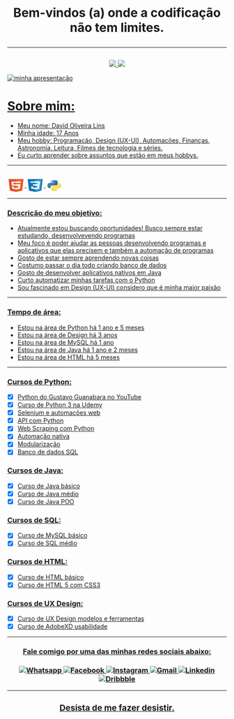 <h1 align="center"
    <p>
Bem-vindos (a) onde a codificação não tem limites.
   </p><hr>
</h1>

<div align="center">
  <a href="https://github.com/cyber969696">
  <img height="180em" src="https://github-readme-stats.vercel.app/api?username=cyber969696&show_icons=true&theme=dracula&include_all_commits=true&count_private=true"/>
  <img height="180em" src="https://github-readme-stats.vercel.app/api/top-langs/?username=cyber969696&layout=compact&langs_count=7&theme=dracula"/>
</div>

![minha apresentação](https://img.shields.io/static/v1?label=SOBRE-MIM&message=GITHUB&color=<COLOR>&style=<STYLE>&logo=<LOGO>)

# Sobre mim:
- Meu nome: David Oliveira Lins
- Minha idade: 17 Anos
- Meu hobby: Programacão, Design (UX-UI), Automacões, Finanças, Astronomia, Leitura, Filmes de tecnologia e séries.
- Eu curto aprender sobre assuntos que estão em meus hobbys.
<hr>
<div style="display: inline_block"><br>
  <img align="center" alt="David-HTML" height="30" width="40" src="https://raw.githubusercontent.com/devicons/devicon/master/icons/html5/html5-original.svg">
  <img align="center" alt="David-CSS" height="30" width="40" src="https://raw.githubusercontent.com/devicons/devicon/master/icons/css3/css3-original.svg">
  <img align="center" alt="David-Python" height="30" width="40" src="https://raw.githubusercontent.com/devicons/devicon/master/icons/python/python-original.svg">
</div>
<hr>

### Descrição do meu objetivo:
- Atualmente estou buscando oportunidades! Busco sempre estar estudando, desenvolvevendo programas
- Meu foco é poder ajudar as pessoas desenvolvendo programas e aplicativos que elas precisem e também a automação de programas
- Gosto de estar sempre aprendendo novas coisas
- Costumo passar o dia todo criando banco de dados
- Gosto de desenvolver aplicativos nativos em Java
- Curto automatizar minhas tarefas com o Python
- Sou fascinado em Design (UX-UI) considero que é minha maior paixão
<hr>

### Tempo de área:
- Estou na área de Python há 1 ano e 5 meses
- Estou na área de Design há 3 anos
- Estou na área de MySQL há 1 ano
- Estou na área de Java há 1 ano e 2 meses
- Estou na área de HTML há 5 meses
<hr>

### Cursos de Python:

- [x] Python do Gustavo Guanabara no YouTube
- [x] Curso de Python 3 na Udemy
- [x] Selenium e automacões web
- [x] API com Python
- [x] Web Scraping com Python
- [x] Automação nativa
- [x] Modularização
- [x] Banco de dados SQL

### Cursos de Java:

- [x] Curso de Java básico
- [x] Curso de Java médio
- [x] Curso de Java POO

### Cursos de SQL:

- [x] Curso de MySQL básico
- [x] Curso de SQL médio

### Cursos de HTML:

- [x] Curso de HTML básico
- [x] Curso de HTML 5 com CSS3

### Cursos de UX Design:

- [x] Curso de UX Design modelos e ferramentas
- [x] Curso de AdobeXD usabilidade

<hr>
<h3 align="center">
    <p><u> Fale comigo por uma das minhas redes sociais abaixo: </u></p>
</h3>

<h3 align="center"/>
<a href="https://wa.me/5511959723596" target="_blank"> <img src="https://image.flaticon.com/icons/png/512/1384/1384055.png" alt="Whatsapp" width="40" heigth="40"/>
<a href="https://www.facebook.com/david.oliveiralins.948/" target="_blank"> <img src="https://image.flaticon.com/icons/png/512/733/733547.png" alt="Facebook" width="40" heigth="40"/>
<a href="https://www.instagram.com/hate_me_blood/" target="_blank"> <img src="https://image.flaticon.com/icons/png/512/174/174855.png" alt="Instagram" width="40" heigth="40"/>
<a href="https://mail.google.com/mail/u/0/" target="_blank"> <img src="https://image.flaticon.com/icons/png/512/281/281769.png" alt="Gmail" width="40" heigth="40"/>
<a href="https://www.linkedin.com/in/david-oliveira-lins-06ab7a1a7/" target="_blank"> <img src="https://image.flaticon.com/icons/png/512/174/174857.png" alt="Linkedin" width="40" heigth="40"/>
<a href="https://dribbble.com/dededav8" target="_blank"> <img src="https://e7.pngegg.com/pngimages/711/942/png-clipart-dribbble-graphic-design-invitation-system-design-purple-web-design-thumbnail.png" alt="Dribbble" width="40" heigth="40"/>
<hr>
<h3 align="center">
    <p><u> Desista de me fazer desistir. </u></p>
</h3>
